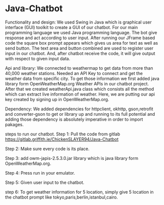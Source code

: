 # Java-Chatbot

Functionality and design:
We used Swing in Java which is graphical user interface (GUI) toolkit to create a GUI of our chatbot. For our main programming language we used Java programming language. The bot give response and act according to user input. After running our JFrame based code the square box prompt appears which gives us area for text as well as send button. The text area and button combined are used to register user input in our chatbot. And, after chatbot receive the code, it will give output with respect to given input data. 


Api and library:
We connected to weathermap to get data from more than 40,000 weather stations.
Needed an API Key to connect and get the weather data from specific city. To get those information we first added java library form OpenWeatherMap.org Weather APIs in our chatbot project. After that we created weatherApi.java class which consists all the method which can extract live information of weather. Here, we are putting our api key created by signing up in OpenWeatherMap.org.


Dependency:
We added dependencies for httpclient, okhttp, gson,retrofit and converter-gson to get or library up and running to its full potential and adding those dependency is absolutely imperative in order to import pakages.



steps to run our chatbot.
Step 1: Pull the code from gitlab https://gitlab.griffith.ie/ChickenSLAYER94/Java-Chatbot

Step 2: Make sure every code is its place.

Step 3: add owm-japis-2.5.3.0.jar library which is java library form OpenWeatherMap.org.

Step 4: Press run in your emulator.

Step 5: Given user input to the chatbot.

step 6: To get weather information for 5 location, simply give 5 location in the chatbot prompt like tokyo,paris,berlin,istanbul,cairo.


